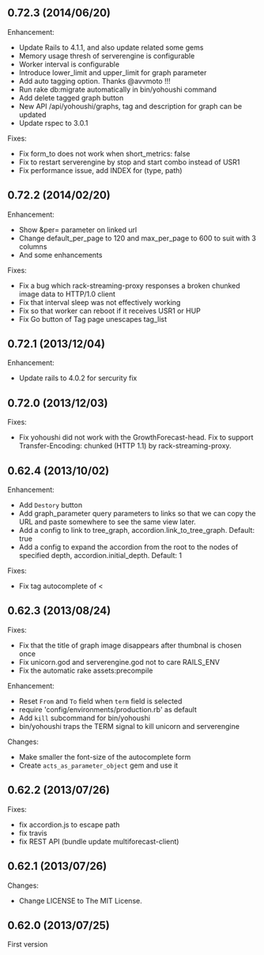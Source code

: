 ## 0.72.3 (2014/06/20)

Enhancement:

* Update Rails to 4.1.1, and also update related some gems
* Memory usage thresh of serverengine is configurable
* Worker interval is configurable
* Introduce lower_limit and upper_limit for graph parameter
* Add auto tagging option. Thanks @avvmoto !!!
* Run rake db:migrate automatically in bin/yohoushi command
* Add delete tagged graph button
* New API /api/yohoushi/graphs, tag and description for graph can be updated
* Update rspec to 3.0.1

Fixes:

* Fix form_to does not work when short_metrics: false
* Fix to restart serverengine by stop and start combo instead of USR1
* Fix performance issue, add INDEX for (type, path)

## 0.72.2 (2014/02/20)

Enhancement:

* Show &per= parameter on linked url
* Change default_per_page to 120 and max_per_page to 600 to suit with 3 columns
* And some enhancements

Fixes:

* Fix a bug which rack-streaming-proxy responses a broken chunked image data to HTTP/1.0 client
* Fix that interval sleep was not effectively working
* Fix so that worker can reboot if it receives USR1 or HUP
* Fix Go button of Tag page unescapes tag_list

## 0.72.1 (2013/12/04)

Enhancement:

* Update rails to 4.0.2 for sercurity fix

## 0.72.0 (2013/12/03)

Fixes:

* Fix yohoushi did not work with the GrowthForecast-head. Fix to support Transfer-Encoding: chunked (HTTP 1.1) by rack-streaming-proxy. 

## 0.62.4 (2013/10/02)

Enhancement:

* Add `Destory` button
* Add graph_parameter query parameters to links so that we can copy the URL and paste somewhere to see the same view later.
* Add a config to link to tree_graph, accordion.link_to_tree_graph. Default: true
* Add a config to expand the accordion from the root to the nodes of specified depth, accordion.initial_depth. Default: 1
 
Fixes:

* Fix tag autocomplete of <

## 0.62.3 (2013/08/24)

Fixes:

* Fix that the title of graph image disappears after thumbnal is chosen once
* Fix unicorn.god and serverengine.god not to care RAILS_ENV
* Fix the automatic rake assets:precompile

Enhancement:

* Reset `From` and `To` field when `term` field is selected
* require 'config/environments/production.rb' as default
* Add `kill` subcommand for bin/yohoushi
* bin/yohoushi traps the TERM signal to kill unicorn and serverengine 

Changes:

* Make smaller the font-size of the autocomplete form
* Create `acts_as_parameter_object` gem and use it

## 0.62.2 (2013/07/26)

Fixes:

* fix accordion.js to escape path
* fix travis
* fix REST API (bundle update multiforecast-client)

## 0.62.1 (2013/07/26)

Changes:

* Change LICENSE to The MIT License.

## 0.62.0 (2013/07/25)

First version
